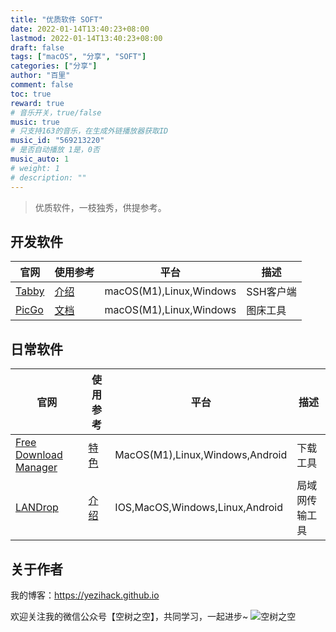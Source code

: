 ```yaml
---
title: "优质软件 SOFT"
date: 2022-01-14T13:40:23+08:00
lastmod: 2022-01-14T13:40:23+08:00
draft: false
tags: ["macOS", "分享", "SOFT"]
categories: ["分享"]
author: "百里"
comment: false
toc: true
reward: true
# 音乐开关，true/false
music: true
# 只支持163的音乐，在生成外链播放器获取ID
music_id: "569213220"
# 是否自动播放 1是，0否
music_auto: 1
# weight: 1
# description: ""
---
```


> 优质软件，一枝独秀，供提参考。

## 开发软件

| 官网                         | 使用参考                                                   | 平台   | 描述      |
| ---------------------------- | ---------------------------------------------------------- | ------ | --------- |
| [Tabby](<https://tabby.sh/>) | [介绍](https://aegisprogram.github.io/posts/99110ee6.html) | macOS(M1),Linux,Windows | SSH客户端 |
| [PicGo](https://molunerfinn.com/PicGo/) | [文档](https://picgo.github.io/PicGo-Doc/zh/guide/) | macOS(M1),Linux,Windows | 图床工具 |

## 日常软件

| 官网                                                         | 使用参考                                                     | 平台                            | 描述           |
| ------------------------------------------------------------ | ------------------------------------------------------------ | ------------------------------- | -------------- |
| [Free Download Manager](https://www.freedownloadmanager.org/zh/) | [特色](https://www.freedownloadmanager.org/zh/features.htm)  | MacOS(M1),Linux,Windows,Android | 下载工具       |
| [LANDrop](https://landrop.app/)                              | [介绍](https://www.appinn.com/landrop-files-transfer-tools/) | IOS,MacOS,Windows,Linux,Android | 局域网传输工具 |

## 关于作者

我的博客：<https://yezihack.github.io>

欢迎关注我的微信公众号【空树之空】，共同学习，一起进步~
![空树之空](https://cdn.jsdelivr.net/gh/yezihack/assets/b/20210122112114.png?imageslim)
